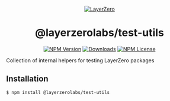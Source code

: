 <p align="center">
  <a href="https://layerzero.network">
    <img alt="LayerZero" style="max-width: 500px" src="https://d3a2dpnnrypp5h.cloudfront.net/bridge-app/lz.png"/>
  </a>
</p>

<h1 align="center">@layerzerolabs/test-utils</h1>

<!-- The badges section -->
<p align="center">
  <!-- Shields.io NPM published package version -->
  <a href="https://www.npmjs.com/package/@layerzerolabs/test-utils"><img alt="NPM Version" src="https://img.shields.io/npm/v/@layerzerolabs/test-utils"/></a>
  <!-- Shields.io NPM downloads -->
  <a href="https://www.npmjs.com/package/@layerzerolabs/test-utils"><img alt="Downloads" src="https://img.shields.io/npm/dm/@layerzerolabs/test-utils"/></a>
  <!-- Shields.io license badge -->
  <a href="https://www.npmjs.com/package/@layerzerolabs/test-utils"><img alt="NPM License" src="https://img.shields.io/npm/l/@layerzerolabs/test-utils"/></a>
</p>

Collection of internal helpers for testing LayerZero packages

## Installation

```sh
$ npm install @layerzerolabs/test-utils
```
